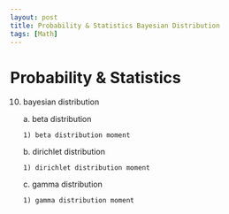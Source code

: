 ```yaml
---
layout: post
title: Probability & Statistics Bayesian Distribution
tags: [Math]
---
```

# Probability & Statistics

10. bayesian distribution

    a. beta distribution

        1) beta distribution moment

    b. dirichlet distribution

        1) dirichlet distribution moment

    c. gamma distribution

        1) gamma distribution moment
